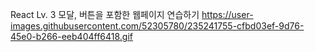 React Lv. 3
모달, 버튼을 포함한 웹페이지 연습하기
https://user-images.githubusercontent.com/52305780/235241755-cfbd03ef-9d76-45e0-b266-eeb404ff6418.gif
